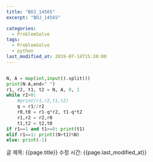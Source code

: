 ```yaml
---
title: "BOJ_14565"
excerpt: "BOJ_14565"

categories:
  - ProblemSolve
tags:
  - ProblemSolve
  - python
last_modified_at: 2019-07-14T15:20:00
---
```


```python

N, A = map(int,input().split())
print(N-A,end=" ")
r1, r2, t1, t2 = N, A, 0, 1
while r2>0:
    #print(r1,r2,t1,t2)
    q = r1//r2
    r0,t0 = r1-q*r2, t1-q*t2
    r1,r2 = r2,r0
    t1,t2 = t2,t0
if r1==1 and t1>=0: print(t1)
elif r1==1: print((N+t1)%N)
else: print(-1)


```

글 제목: {{page.title}}
수정 시간: {{page.last_modified_at}}
